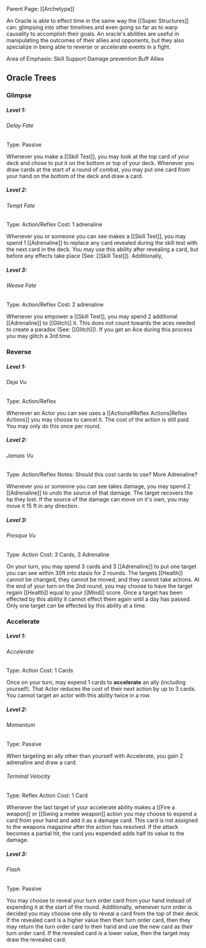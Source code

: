 Parent Page: [[Archetype]]

An Oracle is able to effect time in the same way the [[Super Structures]] can: glimpsing into other timelines and even going so far as to warp causality to accomplish their goals. An oracle's abilities are useful in manipulating the outcomes of their allies and opponents, but they also specialize in being able to reverse or accelerate events in a fight.

Area of Emphasis:
Skill Support
Damage prevention
Buff Allies

## Oracle Trees
### Glimpse
##### Level 1: 
###### Delay Fate
Type: Passive

Whenever you make a [[Skill Test]], you may look at the top card of your deck and chose to put it on the bottom or top of your deck. Whenever you draw cards at the start of a round of combat, you may put one card from your hand on the bottom of the deck and draw a card.

##### Level 2: 
###### Tempt Fate
Type: Action/Reflex
Cost: 1 adrenaline

Whenever you or someone you can see makes a [[Skill Test]], you may spend 1 [[Adrenaline]] to replace any card revealed during the skill test with the next card in the deck. You may use this ability after revealing a card, but before any effects take place (See: [[Skill Test]]). Additionally,

##### Level 3:
###### Weave Fate
Type: Action/Reflex
Cost: 2 adrenaline

Whenever you empower a [[Skill Test]], you may spend 2 additional [[Adrenaline]] to [[Glitch]] it. This does not count towards the aces needed to create a paradox (See: [[Glitch]]). If you get an Ace during this process you may glitch a 3rd time. 



### Reverse
##### Level 1:
###### Deja Vu
Type: Action/Reflex

Whenever an Actor you can see uses a [[Actions#Reflex Actions|Reflex Actions]] you may choose to cancel it. The cost of the action is still paid. You may only do this once per round.

##### Level 2: 
###### Jamais Vu
Type: Action/Reflex
Notes: Should this cost cards to use? More Adrenaline?

Whenever you or someone you can see takes damage, you may spend 2 [[Adrenaline]] to undo the source of that damage. The target recovers the hp they lost. If the source of the damage can move on it's own, you may move it 15 ft in any direction.

##### Level 3:
###### Presque Vu
Type: Action
Cost: 3 Cards, 3 Adrenaline

On your turn, you may spend 3 cards and 3 [[Adrenaline]] to put one target you can see within 30ft into stasis for 2 rounds. The targets [[Health]] cannot be changed, they cannot be moved, and they cannot take actions. At the end of your turn on the 2nd round, you may choose to have the target regain [[Health]] equal to your [[Mind]] score. Once a target has been effected by this ability it cannot effect them again until a day has passed. Only one target can be effected by this ability at a time.


### Accelerate
##### Level 1:
###### Accelerate
Type: Action
Cost: 1 Cards

Once on your turn, may expend 1 cards to **accelerate** an ally (including yourself). That Actor reduces the cost of their next action by up to 3 cards.  You cannot target an actor with this ability twice in a row.

##### Level 2:
###### Momentum
Type: Passive

When targeting an ally other than yourself with Accelerate, you gain 2 adrenaline and draw a card.

###### Terminal Velocity
Type: Reflex Action
Cost: 1 Card

Whenever the last target of your accelerate ability makes a [[Fire a weapon]] or [[Swing a melee weapon]] action you may choose to expend a card from your hand and add it as a damage card. This card is not assigned to the weapons magazine after the action has resolved. If the attack becomes a partial hit, the card you expended adds half its value to the damage.

##### Level 3:
###### Flash
Type: Passive

You may choose to reveal your turn order card from your hand instead of expending it at the start of the round. Additionally, whenever turn order is decided you may choose one ally to reveal a card from the top of their deck. If the revealed card is a higher value then their turn order card, then they may return the turn order card to their hand and use the new card as their turn order card. If the revealed card is a lower value, then the target may draw the revealed card.
